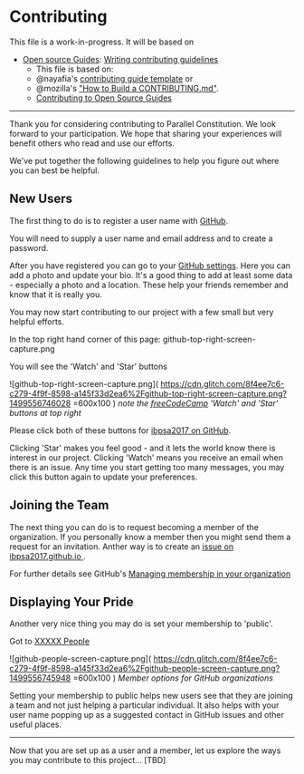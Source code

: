 # Contributing



This file is a work-in-progress. It will be based on

* [Open source Guides]( https://opensource.guide ): [Writing contributing guidelines]( https://opensource.guide/starting-a-project/#writing-your-contributing-guidelines )
	* This file is based on:
	* @nayafia's [contributing guide template](https://github.com/nayafia/contributing-template/blob/master/CONTRIBUTING-template.md) or 
	* @mozilla's ["How to Build a CONTRIBUTING.md"](http://mozillascience.github.io/working-open-workshop/contributing/).
	* [Contributing to Open Source Guides]( https://github.com/github/opensource.guide/blob/gh-pages/CONTRIBUTING.md )

  
***

Thank you for considering contributing to Parallel Constitution. We look forward to your participation. We hope that sharing your experiences will benefit others who read and use our efforts.

We've put together the following guidelines to help you figure out where you can best be helpful.

## New Users

The first thing to do is to register a user name with [GitHub]( https://github.com/ ).

You will need to supply a user name and email address and to create a password.

After you have registered you can go to your [GitHub settings]( https://github.com/settings/profile ). Here you can add a photo and update your bio. It's a good thing to add at least some data - especially a photo and a location. These help your friends remember and know that it is really you.

You may now start contributing to our project with a few small but very helpful efforts.

In the top right hand corner of this page: github-top-right-screen-capture.png

You will see the 'Watch' and 'Star' buttons

![github-top-right-screen-capture.png]( https://cdn.glitch.com/8f4ee7c6-c279-4f9f-8598-a145f33d2ea6%2Fgithub-top-right-screen-capture.png?1499556746028 =600x100 ) 
_note the [freeCodeCamp]( https://freecodecamp.com/ ) 'Watch' and 'Star' buttons at top right_

Please click both of these buttons for [ibpsa2017 on GitHub]( https://github.com/ibpsa2017/ibpsa2017.github.io ). 

Clicking 'Star' makes you feel good - and it lets the world know there is interest in our project. Clicking 'Watch' means you receive an email when there is an issue. Any time you start getting too many messages, you may click this button again to update your preferences.


## Joining the Team

The next thing you can do is to request becoming a member of the organization. If you personally know a member then you might send them a request for an invitation. Anther way is to create an [issue on ibpsa2017.github.io ]( https://github.com/ibpsa2017/ibpsa2017.github.io/issues ).

For further details see GitHub's [Managing membership in your organization]( https://help.github.com/articles/managing-membership-in-your-organization/ )



## Displaying Your Pride

Another very nice thing you may do is set your membership to 'public'.

Got to [XXXXX People]( https://github.com/orgs/xxxxx/people )

![github-people-screen-capture.png]( https://cdn.glitch.com/8f4ee7c6-c279-4f9f-8598-a145f33d2ea6%2Fgithub-people-screen-capture.png?1499556745948 =600x100 ) 
_Member options for GitHub organizations_

Setting your membership to public helps new users see that they are joining a team and not just helping a particular individual. It also helps with your user name popping up as a suggested contact in GitHub issues and other useful places.

***

Now that you are set up as a user and a member, let us explore the ways you may contribute to this project... [TBD]
 














